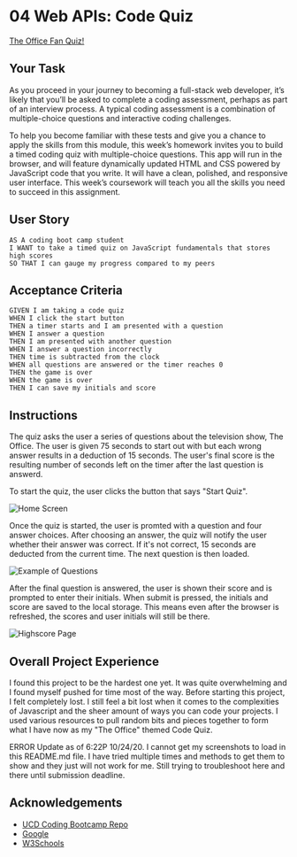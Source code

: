 # 04 Web APIs: Code Quiz

[The Office Fan Quiz!](https://alexbachicha.github.io/CodeQuiz/)

## Your Task

As you proceed in your journey to becoming a full-stack web developer, it’s likely that you’ll be asked to complete a coding assessment, perhaps as part of an interview process. A typical coding assessment is a combination of multiple-choice questions and interactive coding challenges. 

To help you become familiar with these tests and give you a chance to apply the skills from this module, this week’s homework invites you to build a timed coding quiz with multiple-choice questions. This app will run in the browser, and will feature dynamically updated HTML and CSS powered by JavaScript code that you write. It will have a clean, polished, and responsive user interface. This week’s coursework will teach you all the skills you need to succeed in this assignment.


## User Story

```
AS A coding boot camp student
I WANT to take a timed quiz on JavaScript fundamentals that stores high scores
SO THAT I can gauge my progress compared to my peers
```


## Acceptance Criteria

```
GIVEN I am taking a code quiz
WHEN I click the start button
THEN a timer starts and I am presented with a question
WHEN I answer a question
THEN I am presented with another question
WHEN I answer a question incorrectly
THEN time is subtracted from the clock
WHEN all questions are answered or the timer reaches 0
THEN the game is over
WHEN the game is over
THEN I can save my initials and score
```


## Instructions 


The quiz asks the user a series of questions about the television show, The Office. The user is given 75 seconds to start out with but each wrong answer results in a deduction of 15 seconds. The user's final score is the resulting number of seconds left on the timer after the last question is answerd.

To start the quiz, the user clicks the button that says "Start Quiz".

![Home Screen](https:///Users/bachicha/code/WebApiCodeQuiz/CodeQuiz/assets/ss1_welcome.png)

Once the quiz is started, the user is promted with a question and four answer choices. After choosing an answer, the quiz will notify the user whether their answer was correct. If it's not correct, 15 seconds are deducted from the current time. The next question is then loaded.

![Example of Questions](https:///Users/bachicha/code/WebApiCodeQuiz/CodeQuiz/assets/ss2_question.png)

After the final question is answered, the user is shown their score and is prompted to enter their initials. When submit is pressed, the initials and score are saved to the local storage. This means even after the browser is refreshed, the scores and user initials will still be there.

![Highscore Page](https://Users/bachicha/code/WebApiCodeQuiz/CodeQuiz/assets/ss3_hs.png)


## Overall Project Experience


I found this project to be the hardest one yet. It was quite overwhelming and I found myself pushed for time most of the way. Before starting this project, I felt completely lost. I still feel a bit lost when it comes to the complexities of Javascript and the sheer amount of ways you can code your projects. 
I used various resources to pull random bits and pieces together to form what I have now as my "The Office" themed Code Quiz.

ERROR Update as of 6:22P 10/24/20. I cannot get my screenshots to load in this README.md file. I have tried multiple times and methods to get them to show and they just will not work for me. Still trying to troubleshoot here and there until submission deadline.


## Acknowledgements


* [UCD Coding Bootcamp Repo](https://ucdavis.bootcampcontent.com/ucdavis-boot-camp/ucd-sac-fsf-pt-09-2020-u-c)
* [Google](http://google.com)
* [W3Schools](https://www.w3schools.com/)
